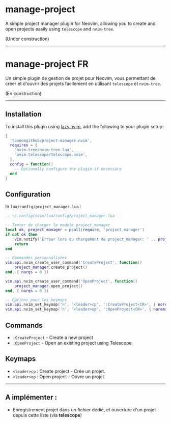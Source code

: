 # manage-project

A simple project manager plugin for Neovim, allowing you to create and open projects easily using `telescope` and `nvim-tree`.

(Under construction)

---

# manage-project FR 

Un simple plugin de gestion de projet pour Neovim, vous permettant de créer et d'ouvrir des projets facilement en utilisant `telescope` et `nvim-tree`.

(En construction)

---

## Installation

To install this plugin using [lazy.nvim](https://github.com/folke/lazy.nvim), add the following to your plugin setup:

```lua
{
  'tonnomgithub/project-manager.nvim',
  requires = {
    'nvim-tree/nvim-tree.lua',
    'nvim-telescope/telescope.nvim',
  },
  config = function()
    -- Optionally configure the plugin if necessary
  end
}
```

## Configuration

In `lua/config/project_manager.lua` :
```lua
-- ~/.config/nvim/lua/config/project_manager.lua

-- Tenter de charger le module project_manager
local ok, project_manager = pcall(require, 'project_manager')
if not ok then
    vim.notify('Erreur lors du chargement de project_manager: ' .. project_manager, vim.log.levels.ERROR)
    return
end

-- Commandes personnalisées
vim.api.nvim_create_user_command('CreateProject', function()
    project_manager.create_project()
end, { nargs = 0 })

vim.api.nvim_create_user_command('OpenProject', function()
    project_manager.open_project()
end, { nargs = 0 })

-- Options pour les keymaps
vim.api.nvim_set_keymap('n', '<leader>cp', ':CreateProject<CR>', { noremap = true, silent = true })
vim.api.nvim_set_keymap('n', '<leader>op', ':OpenProject<CR>', { noremap = true, silent = true })
```

## Commands 

- `:CreateProject` - Create a new project
- `:OpenProject` - Open an existing project using Telescope

## Keymaps

- `<leader>cp` : Create project - Crée un projet.
- `<leader>op` : Open project - Ouvre un projet.

---

## A implémenter :
- Enregistrement projet dans un fichier dédié, et ouverture d'un projet depuis cette liste (via **telescope**)

